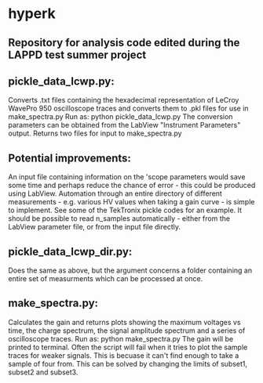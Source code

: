 # hyperk
Repository for analysis code edited during the LAPPD test summer project
------------------------------------------------------------------------

pickle_data_lcwp.py:
------------------------------------------------------------------------
Converts .txt files containing the hexadecimal representation of  LeCroy 
WavePro 950 oscilloscope traces and converts them to .pkl files for use 
in make_spectra.py
Run as: python pickle_data_lcwp.py <directory> <channel>
The conversion parameters can be obtained from the LabView "Instrument 
Parameters" output.
Returns two files for input to make_spectra.py

Potential improvements:
------------------------------------------------------------------------
An input file containing information on the 'scope parameters would save 
some time and perhaps reduce the chance of error - this could be produced 
using LabView. 
Automation through an entire directory of different measurements - e.g. 
various HV values when taking a gain curve - is simple to implement. 
See some of the TekTronix pickle codes for an example.
It should be possible to read n_samples automatically - either from the 
LabView parameter file, or from the input file directly.

pickle_data_lcwp_dir.py:
------------------------------------------------------------------------
Does the same as above, but the <directory> argument concerns a folder
containing an entire set of measurments which can be processed at once.

make_spectra.py:
------------------------------------------------------------------------
Calculates the gain and returns plots showing the maximum voltages vs 
time, the charge spectrum, the signal amplitude spectrum and a series of 
oscilloscope traces.
Run as: python make_spectra.py <directory> <channel>
The gain will be printed to terminal.
Often the script will fail when it tries to plot the sample traces for weaker
signals. This is becuase it can't find enough to take a sample of four from.
This can be solved by changing the limits of subset1, subset2 and subset3. 